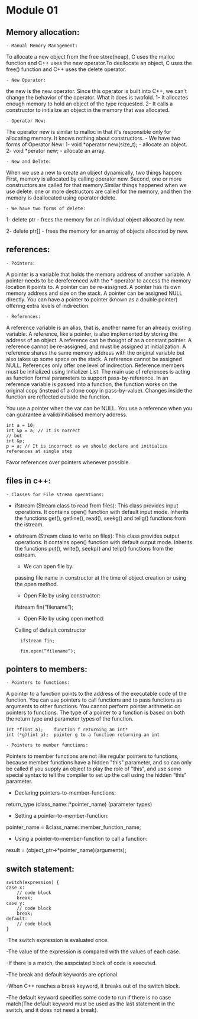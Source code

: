 # Module 01

## Memory allocation: 

    - Manual Memory Management:
To allocate a new object from the free store(heap), C uses the malloc function and C++ uses the new operator.To deallocate an object, C uses the free() function and C++ uses the delete operator.

    - New Operator:
the new is the new operator. Since this operator is built into C++, we can't change the behavior of the operator. What it does is twofold.
    1- It allocates enough memory to hold an object of the type requested.
    2- It calls a constructor to initialize an object in the memory that was allocated.

    - Operator New:
The operator new is similar to malloc in that it's responsible only for allocating memory. It knows nothing about constructors.
    - We have two forms of Operator New:
    1- void *operator new(size_t); - allocate an object.
    2- void *perator new[](size_t); - allocate an array.    

    - New and Delete:
When we use a new to create an object dynamically, two things happen: First, memory is allocated by calling operator new. Second, one or more constructors are called for that memory.Similar things happened when we use delete. one or more destructors are called for the memory, and then the memory is deallocated using operator delete.

    - We have two forms of delete:
1- delete ptr - frees the memory for an individual object allocated by new.

2- delete ptr[] - frees the memory for an array of objects allocated by new.

## references:
    - Pointers: 
A pointer is a variable that holds the memory address of another variable. A pointer needs to be dereferenced with the * operator to access the memory location it points to. A pointer can be re-assigned. A pointer has its own memory address and size on the stack. A pointer can be assigned NULL directly. You can have a pointer to pointer (known as a double pointer) offering extra levels of indirection.

    - References: 
A reference variable is an alias, that is, another name for an already existing variable. A reference, like a pointer, is also implemented by storing the address of an object. A reference can be thought of as a constant pointer. A reference cannot be re-assigned, and must be assigned at initialization. A reference shares the same memory address with the original variable but also takes up some space on the stack. A reference cannot be assigned NULL. References only offer one level of indirection. Reference members must be initialized using Initializer List.
The main use of references is acting as function formal parameters to support pass-by-reference. In an reference variable is passed into a function, the function works on the original copy (instead of a clone copy in pass-by-value). Changes inside the function are reflected outside the function.

You use a pointer when the var can be NULL. You use a reference when you can guarantee a valid/initialised memory address.

    int a = 10;
    int &p = a; // It is correct
    // but
    int &p;
    p = a; // It is incorrect as we should declare and initialize references at single step

Favor references over pointers whenever possible.

## files in c++:
    - Classes for File stream operations:

- ifstream (Stream class to read from files): This class provides input operations. It contains open() function with default input mode. Inherits the functions get(), getline(), read(), seekg() and tellg() functions from the istream.
    
- ofstream (Stream class to write on files): This class provides output operations. It contains open() function with default output mode. Inherits the functions put(),  write(), seekp() and tellp() functions from the ostream.

    - We can open file by:

    passing file name in constructor at the time of object creation or using the open method.

    - Open File by using constructor:

    ifstream fin(“filename”);
    - Open File by using open method:

    Calling of default constructor 

        ifstream fin;

        fin.open(“filename”); 
## pointers to members:

    - Pointers to functions:

A pointer to a function points to the address of the executable code of the function. You can use pointers to call functions and to pass functions as arguments to other functions. You cannot perform pointer arithmetic on pointers to functions.
The type of a pointer to a function is based on both the return type and parameter types of the function.

    int *f(int a);    function f returning an int*
    int (*g)(int a);  pointer g to a function returning an int

    - Pointers to member functions:
Pointers to member functions are not like regular pointers to functions, because member functions have a hidden "this" parameter, and so can only be called if you supply an object to play the role of "this", and use some special syntax to tell the compiler to set up the call using the hidden “this”
parameter.

- Declaring pointers-to-member-functions:

return_type (class_name::*pointer_name) (parameter types)

- Setting a pointer-to-member-function:

pointer_name = &class_name::member_function_name;

- Using a pointer-to-member-function to call a function:

result = (object_ptr->*pointer_name)(arguments);

## switch statement:

    switch(expression) {
    case x:
        // code block
        break;
    case y:
        // code block
        break;
    default:
        // code block
    }

-The switch expression is evaluated once.

-The value of the expression is compared with the values of each case.

-If there is a match, the associated block of code is executed.

-The break and default keywords are optional.

-When C++ reaches a break keyword, it breaks out of the switch block.

-The default keyword specifies some code to run if there is no case match(The default keyword must be used as the last statement in the switch, and it does not need a break).